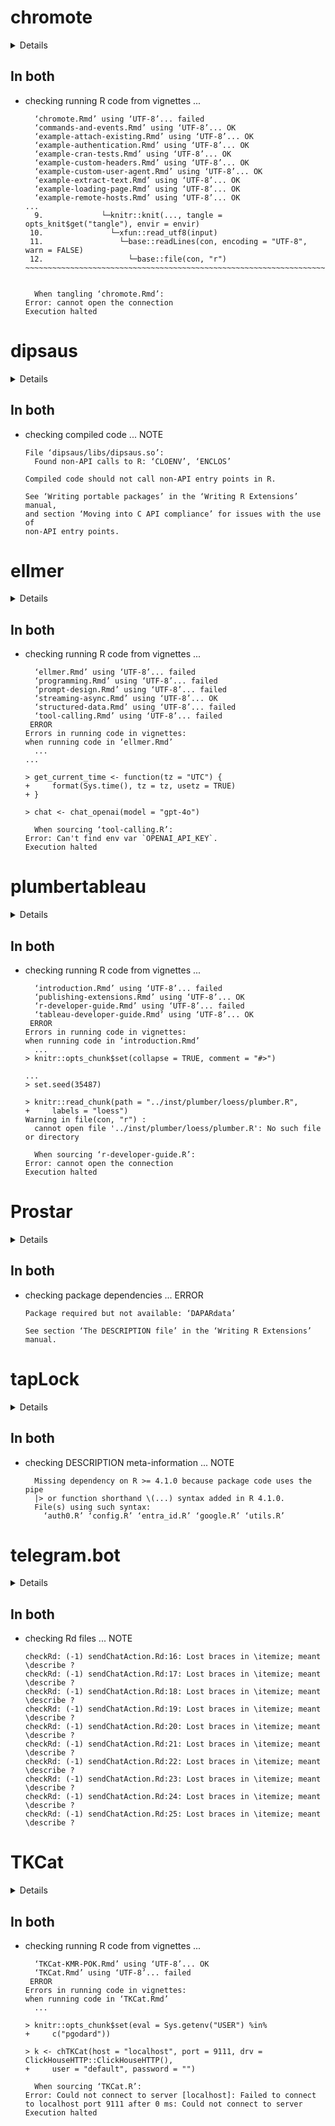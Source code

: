 # chromote

<details>

* Version: 0.5.1
* GitHub: https://github.com/rstudio/chromote
* Source code: https://github.com/cran/chromote
* Date/Publication: 2025-04-24 03:40:02 UTC
* Number of recursive dependencies: 51

Run `revdepcheck::revdep_details(, "chromote")` for more info

</details>

## In both

*   checking running R code from vignettes ...
    ```
      ‘chromote.Rmd’ using ‘UTF-8’... failed
      ‘commands-and-events.Rmd’ using ‘UTF-8’... OK
      ‘example-attach-existing.Rmd’ using ‘UTF-8’... OK
      ‘example-authentication.Rmd’ using ‘UTF-8’... OK
      ‘example-cran-tests.Rmd’ using ‘UTF-8’... OK
      ‘example-custom-headers.Rmd’ using ‘UTF-8’... OK
      ‘example-custom-user-agent.Rmd’ using ‘UTF-8’... OK
      ‘example-extract-text.Rmd’ using ‘UTF-8’... OK
      ‘example-loading-page.Rmd’ using ‘UTF-8’... OK
      ‘example-remote-hosts.Rmd’ using ‘UTF-8’... OK
    ...
      9.             └─knitr::knit(..., tangle = opts_knit$get("tangle"), envir = envir)
     10.               └─xfun::read_utf8(input)
     11.                 └─base::readLines(con, encoding = "UTF-8", warn = FALSE)
     12.                   └─base::file(con, "r")
    ~~~~~~~~~~~~~~~~~~~~~~~~~~~~~~~~~~~~~~~~~~~~~~~~~~~~~~~~~~~~~~~~~~~~~~~~~~~~~~~~
    
    
      When tangling ‘chromote.Rmd’:
    Error: cannot open the connection
    Execution halted
    ```

# dipsaus

<details>

* Version: 0.3.1
* GitHub: https://github.com/dipterix/dipsaus
* Source code: https://github.com/cran/dipsaus
* Date/Publication: 2025-04-03 16:50:02 UTC
* Number of recursive dependencies: 62

Run `revdepcheck::revdep_details(, "dipsaus")` for more info

</details>

## In both

*   checking compiled code ... NOTE
    ```
    File ‘dipsaus/libs/dipsaus.so’:
      Found non-API calls to R: ‘CLOENV’, ‘ENCLOS’
    
    Compiled code should not call non-API entry points in R.
    
    See ‘Writing portable packages’ in the ‘Writing R Extensions’ manual,
    and section ‘Moving into C API compliance’ for issues with the use of
    non-API entry points.
    ```

# ellmer

<details>

* Version: 0.2.0
* GitHub: https://github.com/tidyverse/ellmer
* Source code: https://github.com/cran/ellmer
* Date/Publication: 2025-05-17 22:20:02 UTC
* Number of recursive dependencies: 65

Run `revdepcheck::revdep_details(, "ellmer")` for more info

</details>

## In both

*   checking running R code from vignettes ...
    ```
      ‘ellmer.Rmd’ using ‘UTF-8’... failed
      ‘programming.Rmd’ using ‘UTF-8’... failed
      ‘prompt-design.Rmd’ using ‘UTF-8’... failed
      ‘streaming-async.Rmd’ using ‘UTF-8’... OK
      ‘structured-data.Rmd’ using ‘UTF-8’... failed
      ‘tool-calling.Rmd’ using ‘UTF-8’... failed
     ERROR
    Errors in running code in vignettes:
    when running code in ‘ellmer.Rmd’
      ...
    ...
    
    > get_current_time <- function(tz = "UTC") {
    +     format(Sys.time(), tz = tz, usetz = TRUE)
    + }
    
    > chat <- chat_openai(model = "gpt-4o")
    
      When sourcing ‘tool-calling.R’:
    Error: Can't find env var `OPENAI_API_KEY`.
    Execution halted
    ```

# plumbertableau

<details>

* Version: 0.1.1
* GitHub: https://github.com/rstudio/plumbertableau
* Source code: https://github.com/cran/plumbertableau
* Date/Publication: 2023-12-19 02:20:03 UTC
* Number of recursive dependencies: 64

Run `revdepcheck::revdep_details(, "plumbertableau")` for more info

</details>

## In both

*   checking running R code from vignettes ...
    ```
      ‘introduction.Rmd’ using ‘UTF-8’... failed
      ‘publishing-extensions.Rmd’ using ‘UTF-8’... OK
      ‘r-developer-guide.Rmd’ using ‘UTF-8’... failed
      ‘tableau-developer-guide.Rmd’ using ‘UTF-8’... OK
     ERROR
    Errors in running code in vignettes:
    when running code in ‘introduction.Rmd’
      ...
    > knitr::opts_chunk$set(collapse = TRUE, comment = "#>")
    
    ...
    > set.seed(35487)
    
    > knitr::read_chunk(path = "../inst/plumber/loess/plumber.R", 
    +     labels = "loess")
    Warning in file(con, "r") :
      cannot open file '../inst/plumber/loess/plumber.R': No such file or directory
    
      When sourcing ‘r-developer-guide.R’:
    Error: cannot open the connection
    Execution halted
    ```

# Prostar

<details>

* Version: 1.40.0
* GitHub: https://github.com/edyp-lab/Prostar
* Source code: https://github.com/cran/Prostar
* Date/Publication: 2025-04-15
* Number of recursive dependencies: 189

Run `revdepcheck::revdep_details(, "Prostar")` for more info

</details>

## In both

*   checking package dependencies ... ERROR
    ```
    Package required but not available: ‘DAPARdata’
    
    See section ‘The DESCRIPTION file’ in the ‘Writing R Extensions’
    manual.
    ```

# tapLock

<details>

* Version: 0.2.0
* GitHub: https://github.com/ixpantia/tapLock
* Source code: https://github.com/cran/tapLock
* Date/Publication: 2024-10-28 11:50:08 UTC
* Number of recursive dependencies: 64

Run `revdepcheck::revdep_details(, "tapLock")` for more info

</details>

## In both

*   checking DESCRIPTION meta-information ... NOTE
    ```
      Missing dependency on R >= 4.1.0 because package code uses the pipe
      |> or function shorthand \(...) syntax added in R 4.1.0.
      File(s) using such syntax:
        ‘auth0.R’ ‘config.R’ ‘entra_id.R’ ‘google.R’ ‘utils.R’
    ```

# telegram.bot

<details>

* Version: 3.0.0
* GitHub: https://github.com/ebeneditos/telegram.bot
* Source code: https://github.com/cran/telegram.bot
* Date/Publication: 2022-09-07 15:40:02 UTC
* Number of recursive dependencies: 98

Run `revdepcheck::revdep_details(, "telegram.bot")` for more info

</details>

## In both

*   checking Rd files ... NOTE
    ```
    checkRd: (-1) sendChatAction.Rd:16: Lost braces in \itemize; meant \describe ?
    checkRd: (-1) sendChatAction.Rd:17: Lost braces in \itemize; meant \describe ?
    checkRd: (-1) sendChatAction.Rd:18: Lost braces in \itemize; meant \describe ?
    checkRd: (-1) sendChatAction.Rd:19: Lost braces in \itemize; meant \describe ?
    checkRd: (-1) sendChatAction.Rd:20: Lost braces in \itemize; meant \describe ?
    checkRd: (-1) sendChatAction.Rd:21: Lost braces in \itemize; meant \describe ?
    checkRd: (-1) sendChatAction.Rd:22: Lost braces in \itemize; meant \describe ?
    checkRd: (-1) sendChatAction.Rd:23: Lost braces in \itemize; meant \describe ?
    checkRd: (-1) sendChatAction.Rd:24: Lost braces in \itemize; meant \describe ?
    checkRd: (-1) sendChatAction.Rd:25: Lost braces in \itemize; meant \describe ?
    ```

# TKCat

<details>

* Version: 1.1.12
* GitHub: https://github.com/patzaw/TKCat
* Source code: https://github.com/cran/TKCat
* Date/Publication: 2025-03-17 14:50:02 UTC
* Number of recursive dependencies: 122

Run `revdepcheck::revdep_details(, "TKCat")` for more info

</details>

## In both

*   checking running R code from vignettes ...
    ```
      ‘TKCat-KMR-POK.Rmd’ using ‘UTF-8’... OK
      ‘TKCat.Rmd’ using ‘UTF-8’... failed
     ERROR
    Errors in running code in vignettes:
    when running code in ‘TKCat.Rmd’
      ...
    
    > knitr::opts_chunk$set(eval = Sys.getenv("USER") %in% 
    +     c("pgodard"))
    
    > k <- chTKCat(host = "localhost", port = 9111, drv = ClickHouseHTTP::ClickHouseHTTP(), 
    +     user = "default", password = "")
    
      When sourcing ‘TKCat.R’:
    Error: Could not connect to server [localhost]: Failed to connect to localhost port 9111 after 0 ms: Could not connect to server
    Execution halted
    ```

